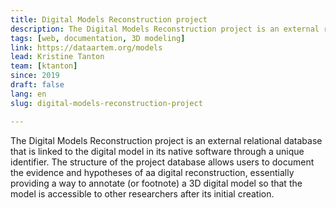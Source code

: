 ```yaml
---
title: Digital Models Reconstruction project
description: The Digital Models Reconstruction project is an external relational  database, which links 3D reconstruction model
tags: [web, documentation, 3D modeling]
link: https://dataartem.org/models
lead: Kristine Tanton
team: [ktanton]
since: 2019
draft: false
lang: en
slug: digital-models-reconstruction-project

---
```


<!-- ajouter bonnes dates, author/project lead? -->

The Digital Models Reconstruction project is an external relational database that is linked to the digital model in its native software through a unique identifier. The structure of the project database allows users to document the evidence and hypotheses of aa digital reconstruction, essentially providing a way to annotate (or footnote) a 3D digital model so that the model is accessible to other researchers after its initial creation.
